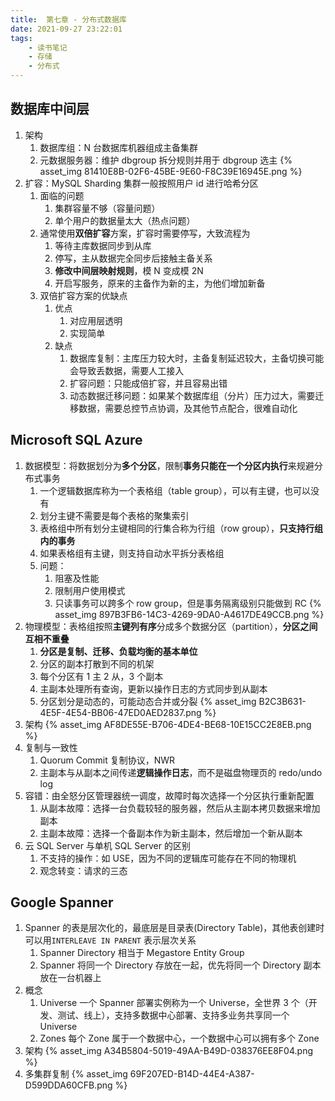 ```yaml
---
title:  第七章 - 分布式数据库
date: 2021-09-27 23:22:01
tags:
    - 读书笔记
    - 存储
    - 分布式
---
```

## 数据库中间层
1. 架构
    1. 数据库组：N 台数据库机器组成主备集群
    2. 元数据服务器：维护 dbgroup 拆分规则并用于 dbgroup 选主
    {% asset_img 81410E8B-02F6-45BE-9E60-F8C39E16945E.png %}
2. 扩容：MySQL Sharding 集群一般按照用户 id 进行哈希分区
    1. 面临的问题
        1. 集群容量不够（容量问题）
        2. 单个用户的数据量太大（热点问题）
    2. 通常使用**双倍扩容**方案，扩容时需要停写，大致流程为
        1. 等待主库数据同步到从库
        2. 停写，主从数据完全同步后接触主备关系
        3. **修改中间层映射规则**，模 N 变成模 2N
        4. 开启写服务，原来的主备作为新的主，为他们增加新备
    3. 双倍扩容方案的优缺点
        1. 优点
            1. 对应用层透明
            2. 实现简单
        2. 缺点
            1. 数据库复制：主库压力较大时，主备复制延迟较大，主备切换可能会导致丢数据，需要人工接入
            2. 扩容问题：只能成倍扩容，并且容易出错
            3. 动态数据迁移问题：如果某个数据库组（分片）压力过大，需要迁移数据，需要总控节点协调，及其他节点配合，很难自动化

## Microsoft SQL Azure
1. 数据模型：将数据划分为**多个分区**，限制**事务只能在一个分区内执行**来规避分布式事务
    1. 一个逻辑数据库称为一个表格组（table group），可以有主键，也可以没有
    2. 划分主键不需要是每个表格的聚集索引
    3. 表格组中所有划分主键相同的行集合称为行组（row group），**只支持行组内的事务**
    4. 如果表格组有主键，则支持自动水平拆分表格组
    5. 问题：
        1. 阻塞及性能
        2. 限制用户使用模式
        3. 只读事务可以跨多个 row group，但是事务隔离级别只能做到 RC
        {% asset_img 897B3FB6-14C3-4269-9DA0-A4617DE49CCB.png %}
2. 物理模型：表格组按照**主键列有序**分成多个数据分区（partition），**分区之间互相不重叠**
    1. **分区是复制、迁移、负载均衡的基本单位**
    2. 分区的副本打散到不同的机架
    3. 每个分区有 1 主 2 从，3 个副本
    4. 主副本处理所有查询，更新以操作日志的方式同步到从副本
    5. 分区划分是动态的，可能动态合并或分裂
        {% asset_img B2C3B631-4E5F-4E54-BB06-47ED0AED2837.png %}
3. 架构
    {% asset_img AF8DE55E-B706-4DE4-BE68-10E15CC2E8EB.png %}
4. 复制与一致性
    1. Quorum Commit 复制协议，NWR
    2. 主副本与从副本之间传递**逻辑操作日志**，而不是磁盘物理页的 redo/undo log
5. 容错：由全怒分区管理器统一调度，故障时每次选择一个分区执行重新配置
    1. 从副本故障：选择一台负载较轻的服务器，然后从主副本拷贝数据来增加副本
    2. 主副本故障：选择一个备副本作为新主副本，然后增加一个新从副本
6. 云 SQL Server 与单机 SQL Server 的区别
    1. 不支持的操作：如 USE，因为不同的逻辑库可能存在不同的物理机
    2. 观念转变：请求的三态

## Google Spanner

1. Spanner 的表是层次化的，最底层是目录表(Directory Table)，其他表创建时可以用`INTERLEAVE IN PARENT` 表示层次关系
    1. Spanner Directory 相当于 Megastore Entity Group
    2. Spanner 将同一个 Directory 存放在一起，优先将同一个 Directory 副本放在一台机器上
2. 概念
    1. Universe 一个 Spanner 部署实例称为一个 Universe，全世界 3 个（开发、测试、线上），支持多数据中心部署、支持多业务共享同一个 Universe
    2. Zones 每个 Zone 属于一个数据中心，一个数据中心可以拥有多个 Zone
3. 架构
    {% asset_img A34B5804-5019-49AA-B49D-038376EE8F04.png %}
4. 多集群复制
    {% asset_img 69F207ED-B14D-44E4-A387-D599DDA60CFB.png %}

